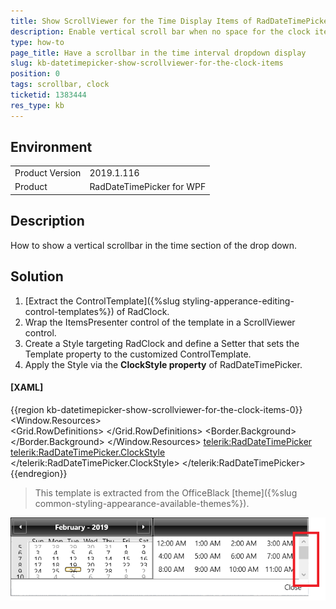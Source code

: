 ```yaml
---
title: Show ScrollViewer for the Time Display Items of RadDateTimePicker
description: Enable vertical scroll bar when no space for the clock items of RadDateTimePicker.
type: how-to
page_title: Have a scrollbar in the time interval dropdown display 
slug: kb-datetimepicker-show-scrollviewer-for-the-clock-items
position: 0
tags: scrollbar, clock
ticketid: 1383444
res_type: kb
---
```


## Environment
<table>
	<tr>
		<td>Product Version</td>
		<td>2019.1.116</td>
	</tr>
	<tr>
		<td>Product</td>
		<td>RadDateTimePicker for WPF</td>
	</tr>
</table>

## Description

How to show a vertical scrollbar in the time section of the drop down.

## Solution

1. [Extract the ControlTemplate]({%slug styling-apperance-editing-control-templates%}) of RadClock. 
2. Wrap the ItemsPresenter control of the template in a ScrollViewer control.  
3. Create a Style targeting RadClock and define a Setter that sets the Template property to the customized ControlTemplate.
4. Apply the Style via the __ClockStyle property__ of RadDateTimePicker.

#### __[XAML]__
{{region kb-datetimepicker-show-scrollviewer-for-the-clock-items-0}}
	<Window.Resources>
		<ControlTemplate TargetType="{x:Type telerik:RadClock}" x:Key="CustomClockTemplate">	  
			<Grid>
				<Grid.RowDefinitions>
					<RowDefinition Height="Auto"/>
					<RowDefinition Height="*"/>
				</Grid.RowDefinitions>
				<Border x:Name="BackgroundVisual" BorderBrush="{TemplateBinding BorderBrush}" BorderThickness="{TemplateBinding BorderThickness}"
						Background="{TemplateBinding Background}" CornerRadius="0" Grid.RowSpan="2">
					<Border BorderBrush="White" BorderThickness="{TemplateBinding BorderThickness}" CornerRadius="0"/>
				</Border>
				<Border x:Name="Header" BorderBrush="Black" BorderThickness="1" CornerRadius="0" MinHeight="32">
					<Border.Background>
						<LinearGradientBrush EndPoint="0.5,1" StartPoint="0.5,0">
							<GradientStop Color="#FF5B5B5B" Offset="1"/>
							<GradientStop Color="#FF868686"/>
							<GradientStop Color="#FF4F4F4F" Offset="0.42"/>
							<GradientStop Color="#FF0E0E0E" Offset="0.43"/>
						</LinearGradientBrush>
					</Border.Background>
					<Border BorderBrush="#FFB5B5B5" BorderThickness="1" CornerRadius="0" Padding="{TemplateBinding Padding}">
						<ContentControl ContentTemplate="{TemplateBinding HeaderTemplate}" Content="{TemplateBinding Header}" 
										Foreground="White" FontWeight="Bold" HorizontalAlignment="{TemplateBinding HorizontalContentAlignment}" IsTabStop="False" Margin="{TemplateBinding Padding}" VerticalAlignment="{TemplateBinding VerticalContentAlignment}"/>
					</Border>
				</Border>
				<!-- THE NEWLY ADDED SCROLLVIEWER -->
				<ScrollViewer Grid.Row="1">
					<ItemsPresenter Margin="1,0,1,1" />
				</ScrollViewer>
			</Grid>
		</ControlTemplate>
	</Window.Resources>
    <Grid>
        <telerik:RadDateTimePicker>
            <telerik:RadDateTimePicker.ClockStyle>
                <Style TargetType="telerik:RadClock">
                    <Setter Property="Template" Value="{StaticResource CustomClockTemplate}" />
                </Style>
            </telerik:RadDateTimePicker.ClockStyle>
        </telerik:RadDateTimePicker>
    </Grid>    
{{endregion}}

> This template is extracted from the OfficeBlack [theme]({%slug common-styling-appearance-available-themes%}).

![WPF ](images/kb-datetimepicker-show-scrollviewer-for-the-clock-items-0.png)
